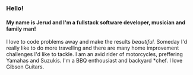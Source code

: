### Hello!
#### My name is Jerud and I'm a fullstack software developer, musician and family man!
I love to code problems away and make the results *beautiful.*
Someday I'd really like to do more travelling and there are many home improvement challenges I'd like to tackle. I am an avid rider of motorcycles, preffering Yamahas and Suzukis. I'm a BBQ enthousiast and backyard *chef. I love Gibson Guitars.

<!--
**Jerud-Moyer/Jerud-Moyer** is a ✨ _special_ ✨ repository because its `README.md` (this file) appears on your GitHub profile.

Here are some ideas to get you started:

- 🔭 I’m currently working on ...
- 🌱 I’m currently learning ...
- 👯 I’m looking to collaborate on ...
- 🤔 I’m looking for help with ...
- 💬 Ask me about ...
- 📫 How to reach me: ...
- 😄 Pronouns: ...
- ⚡ Fun fact: ...
-->
